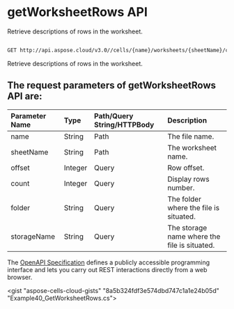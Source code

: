 # **getWorksheetRows API**

Retrieve descriptions of rows in the worksheet. 

```bash

GET http://api.aspose.cloud/v3.0//cells/{name}/worksheets/{sheetName}/cells/rows/

```
Retrieve descriptions of rows in the worksheet.

## The request parameters of **getWorksheetRows** API are: 

| Parameter Name | Type | Path/Query String/HTTPBody | Description | 
| :- | :- | :- |:- | 
|name|String|Path|The file name.|
|sheetName|String|Path|The worksheet name.|
|offset|Integer|Query|Row offset.|
|count|Integer|Query|Display rows number.|
|folder|String|Query|The folder where the file is situated.|
|storageName|String|Query|The storage name where the file is situated.|


The [OpenAPI Specification](https://reference.aspose.cloud/cells/#/CellsController/GetWorksheetRows) defines a publicly accessible programming interface and lets you carry out REST interactions directly from a web browser.

<gist "aspose-cells-cloud-gists" "8a5b324fdf3e574dbd747c1a1e24b05d" "Example40_GetWorksheetRows.cs">

